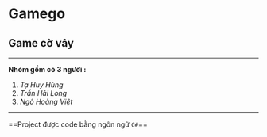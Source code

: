 # Gamego
## Game cờ vây 

---
**Nhóm gồm có 3 người :**
1. *Tạ Huy Hùng*
2. *Trần Hải Long*
3. *Ngô Hoàng Việt*	
---
  
==Project được code bằng ngôn ngữ `C#`==